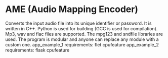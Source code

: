 # AME (Audio Mapping Encoder)
Converts the input audio file into its unique identifier or password. It is written in C++. Python is used for building (GCC is used for compilation).   Mp3, wav and flac files are supported.  The mpg123 and sndfile libraries are used. The program is modular and anyone can replace any module with a custom one. 
app_example_1 requirements: flet cpufeature
app_example_2 requirements: flask cpufeature
